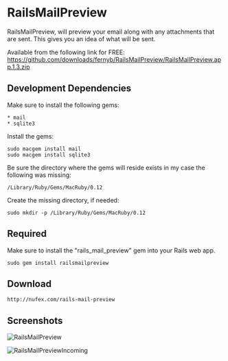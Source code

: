 # RailsMailPreview

RailsMailPreview, will preview your email along with any attachments that are sent. This gives you an idea of what will be sent.

Available from the following link for FREE: https://github.com/downloads/fernyb/RailsMailPreview/RailsMailPreview.app.1.3.zip

## Development Dependencies

Make sure to install the following gems:
    
    * mail
    * sqlite3

Install the gems:

    sudo macgem install mail
    sudo macgem install sqlite3

Be sure the directory where the gems will reside exists in my case the following was missing:

    /Library/Ruby/Gems/MacRuby/0.12

Create the missing directory, if needed:

    sudo mkdir -p /Library/Ruby/Gems/MacRuby/0.12


## Required

Make sure to install the "rails_mail_preview" gem into your Rails web app.

    sudo gem install railsmailpreview

## Download

    http://nufex.com/rails-mail-preview

## Screenshots

![RailsMailPreview](https://github.com/downloads/fernyb/RailsMailPreview/rails_mail_preview_screenshot.png)

![RailsMailPreviewIncoming](https://github.com/downloads/fernyb/RailsMailPreview/rails_mail_preview_2.png)
